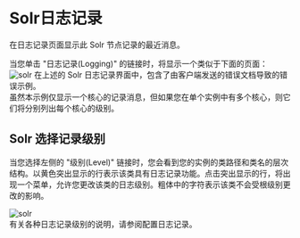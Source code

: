 # Solr日志记录

在日志记录页面显示此 Solr 节点记录的最近消息。

当您单击 "日志记录(Logging)" 的链接时，将显示一个类似于下面的页面：
![solr](http://lucene.apache.org/solr/guide/7_0/images/logging/logging.png)
在上述的 Solr 日志记录界面中，包含了由客户端发送的错误文档导致的错误示例。  
虽然本示例仅显示一个核心的记录消息，但如果您在单个实例中有多个核心，则它们将分别列出每个核心的级别。  

## Solr 选择记录级别

当您选择左侧的 "级别(Level)" 链接时，您会看到您的实例的类路径和类名的层次结构。以黄色突出显示的行表示该类具有日志记录功能。点击突出显示的行，将出现一个菜单，允许您更改该类的日志级别。粗体中的字符表示该类不会受根级别更改的影响。  

![solr](http://lucene.apache.org/solr/guide/7_0/images/logging/level_menu.png)  
有关各种日志记录级别的说明，请参阅配置日志记录。
